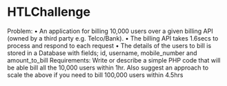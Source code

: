 # HTLChallenge
Problem: • An application for billing 10,000 users over a given billing API (owned by a third party e.g. Telco/Bank). • The billing API takes 1.6secs to process and respond to each request • The details of the users to bill is stored in a Database with fields; id, username, mobile_number and amount_to_bill Requirements: Write or describe a simple PHP code that will be able bill all the 10,000 users within 1hr. Also suggest an approach to scale the above if you need to bill 100,000 users within 4.5hrs
